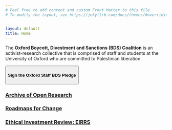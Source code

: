```yaml
---
# Feel free to add content and custom Front Matter to this file.
# To modify the layout, see https://jekyllrb.com/docs/themes/#overriding-theme-defaults


layout: default
title: Home
---
```


The **Oxford Boycott, Divestment and Sanctions (BDS) Coalition** is an activist-research collective that is comprised of staff and students at the University of Oxford who are committed to Palestinian liberation.


<a href="bds_pledge.html"><button class="button1"><h4>Sign the Oxford Staff BDS Pledge</h4></button></a>

### **[Archive of Open Research](./open_research.md)**

### **[Roadmaps for Change](./roadmaps.md)**

### **[Ethical Investment Review: EIRRS](./ethical_investments.md)**


<!--- 
-->